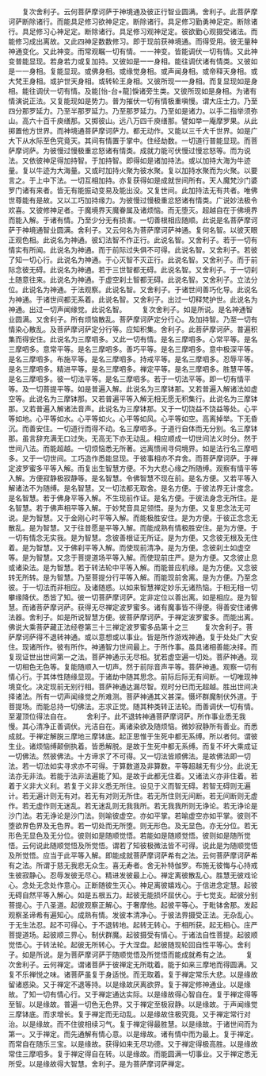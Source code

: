 <!-- { "loadSidebar": true } -->
　　复次舍利子。云何菩萨摩诃萨于神境通及彼正行智业圆满。舍利子。此菩萨摩诃萨断除诸行。而能具足修习欲神足定。断除诸行。具足修习勤勇神足定。断除诸行。具足修习心神足定。断除诸行。具足修习观神足定。彼欲勤心观摄受诸法。而能修习成出离故。又此四神足数数修习。即于现前获神境通。而得受用。彼无量种神通变化。又此神变。而常观瞩一切有情。一一神变。皆能调伏一切有情。又此神变普能显现。若身若力或复加持。又彼如是一一身相。能往调伏诸有情类。又彼如是一一身相。复能显现。或佛身相。或缘觉身相。或声闻身相。或帝释天身相。或大梵王身相。或护世天身相。或转轮王身相。又彼所现一一身相。而复显现如是身相。能往调伏一切有情。及能[怡-台+龍]悷诸旁生类。又彼所现如是身相。为诸有情演说正法。又复能现如是势力。普为摧伏一切有情极重嗔慢。谓大庄士力。乃至四分那罗延力。乃至半那罗延力。乃至那罗延力。乃至如是诸力。以手二指举须弥山。高六十百千庾缮那。又掷彼山。远八万四千庾缮那。譬如举一庵摩罗果。从此掷置他方世界。而神境通菩萨摩诃萨力。都无动作。又能以三千大千世界。如是广大下从水际至色究竟天。其间有情置于掌中。住经劫数。一切道行普能显现。而菩萨摩诃萨。为彼慢过慢极重忿怒诸有情类。成就力能可伏慢过慢忿怒等。而为说法。又依彼神足得加持智。于加持智。即得如是诸加持法。或以加持大海为牛迹量。复以牛迹为大海量。又或时加持火聚为彼水聚。复以加持水聚而为火聚。以要言之。于上中下法。一切互相加持。亦复获得如是成就世间所有。天人魔梵沙门婆罗门诸有来者。皆无有能振动变易及能出没。又复世间。此加持法无有共者。唯佛世尊能有是故。又以工巧加持缘力。为彼慢过慢极重忿怒诸有情类。广说妙法极令欢喜。又彼修神足者。于魔境界天魔眷属及诸烦恼。而无堕灭。超越自在于佛境界而能入解。于诸有情。乃至少分无有损害。一切善根相应随顺。此说是名菩萨摩诃萨于神境通智业圆满。舍利子。又云何名为菩萨摩诃萨神通。复何名智。以彼天眼正观色相。此说名为神通。彼幻法智不作正行。此说名智。又舍利子。若于一切有情实有所闻。此说名为神通。而于前际过失俱不可得。此说名智。又舍利子。若彼了知一切心行。此说名为神通。于心灭智不灭正行。此说名智。又舍利子。而于前际念彼无碍。此说名为神通。若于三世智都无碍。此说名智。又舍利子。于一切刹土随意往来。此说名为神通。于虚空刹土智都无碍。此说名智。又舍利子。立法分位。此说名为神通。于法观察。此说名智。又舍利子。于诸世间善巧化导。此说名为神通。于诸世间都无系着。此说名智。又舍利子。出过一切释梵护世。此说名为神通。出过一切声闻缘觉。此说名智。
　　复次舍利子。如是所说。是名神通智业圆满。又舍利子。所有烦恼散乱。菩萨摩诃萨定分行心。及加持智。乃至一切有情染心散乱。及菩萨摩诃萨定分行等。应知积集。舍利子。此菩萨摩诃萨。普遍积集而得安住。此说名为三摩呬多。又此一切有情。是名三摩呬多。心常平等。是名三摩呬多。意常平等。是名三摩呬多。善巧平等。是名三摩呬多。意中极深平等。是名三摩呬多。布施平等。是名三摩呬多。持戒平等。是名三摩呬多。忍辱平等。是名三摩呬多。精进平等。是名三摩呬多。禅定平等。是名三摩呬多。胜慧平等。是名三摩呬多。彼一切法平等。是名三摩呬多。若于一切法平等。即一切有情平等。及一切菩提平等。如是普遍入解。此说名为三摩钵那。又若普遍入解诸法如虚空等。此说名为三摩钵那。又若普遍平等入解无相无愿无积集行。此说名为三摩钵那。又若普遍入解诸法音声。此说名为三摩钵那。又于一切饶益不饶益等处。心平等如地。心平等如水。心平等如火。心平等如风。心平等如空。高离掉举。下无昏沉。而善安住。一切道行而得不动。名三摩呬多。于道行自体而无分别。名三摩钵那。虽言辞充满无口过失。无高无下亦无动乱。相应顺成一切世间法义时分。然于世间八法。而能超越。一切烦恼悉无所著。远离愦闹寻伺境界。如是法行名三摩呬多。又于一切世间。工巧造作悉能显现。于彼事相亦不弃舍。而菩萨摩诃萨。于禅定波罗蜜多平等入解。而复出生智慧方便。不为大悲心缘之所随缚。观察有情平等入解。方便寂静极寂静等。是名智慧。令佛智慧不现在前。是名方便。又若平等入解诸法不为随缚。是名智慧。又一切法都无取舍。是名方便。于彼法界无计度念。是名智慧。若于佛身平等入解。不生现前作证。是名方便。于彼法身念无所住。是名智慧。若于佛声相平等入解。于妙梵音具足领悟。是为方便。又复思念法无可说。是为智慧。又于金刚心时平等入解。而能极胜安住。是为方便。于彼正念念无散乱。是为智慧。又于往昔愿是平等入解。而能成熟有情极胜安住。是为方便。于一切有情念无实我。是为智慧。念彼善根证无所证。是为方便。又念彼无根及无住着。是为智慧。又于佛刹平等入解。而使现前清净。是为方便。念彼刹土如虚空等。是为智慧。又念于菩提道场平等入解。而使现前庄严。是为方便。又念彼止息或诸染法。是为智慧。若于转法轮中平等入解。而能普应机缘。是为方便。又念彼转无所转。是为智慧。乃至菩提分行平等入解。而能现前舍离。是为方便。乃至念彼。于一切法而非相应。及诸随惑。以如来智慧禅定妙乐无诸热恼。于相无相一切攀缘降伏。悉皆了知。彼一切菩萨摩诃萨。定非定位以善出离。如是相应。是为智慧。而诸菩萨摩诃萨。获得无尽禅定波罗蜜多。诸有魔事皆不得便。得善安住诸佛法器。舍利子。如是所说智慧方便。彼菩萨摩诃萨。于禅定波罗蜜多。而能出离。
佛说大乘菩萨藏正法经卷第三十三禅定波罗蜜多品第十之三
　　复次舍利子。菩萨摩诃萨得不退转神通。或以意想或以事业。皆是所作游戏神通。复于处处广大安住。现诸所作。彼有所作。神通智力世间最上。于所作事。虽具诸相善能决择。而复现证世出世间第一之法。菩萨神通示无尽相。犹若虚空遍一切处。菩萨神通。现一切相色无色等。复能随顺入一切声。然于前际音声平等。菩萨神通。观察一切有情心行。于其体性随缘显现。于诸劫中随其思念。前际后际无有间断。一切唯现神境变化。决定现前无别行相。菩萨神通达漏尽智。观时分已而无超越。胜出世间决择诸法。所有一切声闻缘觉之所难测。菩萨神通其义甚深。慑坏群魔制伏外道。于菩提场。而能总持一切佛法。志求正觉。随其种类转正法轮。而善调伏一切有情。至灌顶位得法自在。
　　舍利子。此不退转神通菩萨摩诃萨。所作事业悉无我慢。其心清净正善调伏。光洁自在。离诸染欲及随烦恼。微妙寂静所有善业。而悉成就。于禅定解脱三摩地三摩钵底。起正思惟于生死中都无系缚。所以者何。谓彼生业。诸烦恼缚颠倒执着。皆悉解脱。是故于生死中都无系缚。而复不坏大乘成证一切佛法。然彼佛法。十方谛求了不可得。又一切法皆顺佛法。是故佛法即一切法。若一切法如实寻求亦不可得。于算数道及非算数。平等超越无有少分。此说无法亦无非法。若能于法非法遍能了知。是故于此都无住着。又诸法义亦非住着。若着于义非大义利。若复于义非义悉无所住。设见于义而智无碍。若智无碍则无遍计。若无遍计则无有对。若无有对则无所住。若无所住则无间断。若无间断则无虚作。若无虚作则无迷乱。若无迷乱则无我我所。若无我我所则无诤论。若无诤论是沙门法。若无诤论是沙门法。则喻彼虚空。亦如平掌。若喻虚空亦如平掌。彼则不堕欲界色界及无色界。若一切处而无所堕。则无形色。及无显色。亦无分位。若无形色无显色及无分位。彼则如是随顺觉悟。若能如是随顺觉悟。彼则如是随所觉悟。云何说此随顺觉悟及所觉悟。谓若了知彼极微法皆不可得。说此是为随顺觉悟及所觉悟。应当于此平等入解。即能成就菩萨摩诃萨希有之法。云何菩萨摩诃萨希有之法。所谓于慈无我悲无众生。喜无寿者。舍无补特伽罗。布施无彼悔与心持戒生彼寂静心。忍辱发彼无尽心。精进发彼最上心。禅定离彼散乱心。胜慧无彼戏论心。念处无念处作意心。正断随彼生灭心。神足离彼嬉戏心。于信进念定慧。起彼无碍自然平等入解心。如是五根五力。起彼无能损坏屈伏心。于七觉支。起彼分别菩提心。于八圣道。起彼观察正解心。于奢摩他。起彼平等心。于毗钵舍那。发起观察圣谛希有遍知心。成熟有情。发彼本清净心。于彼法界摄受正法。无杂乱心。于无生法忍。起不可得心。于不退转地。起转无转心。于相所获。起无相心。庄严菩提道场。起彼顺三界心。制伏群魔。起彼摄受有情心。于诸法自性菩提。起彼顺觉悟心。于转法轮。起彼无所转心。于大涅盘。起彼随现轮回自性平等心。舍利子。如是所说。是为菩萨摩诃萨于随顺觉悟及所觉悟而能成就希有之法。
　　复次舍利子。云何禅定。谓诸菩萨于彼禅定无所耽着。能于如来三摩地而得圆满。又复不乐禅悦之味。诸菩萨虽复于身适悦。而无取着。复于禅定常乐大悲。以是缘故留诸惑染。又于禅定不退等持。以是缘故厌离欲界。复于禅定修神通业。以是缘故。了知一切有情心行。又于禅定通达实际。以是缘故得心智自在。复于禅定得等至智。以是缘故。普遍一切色无色界。又于禅定至极寂静。以是缘故。于声闻缘觉三摩钵底。而求增长。复于禅定而无动乱。以是缘故住极究竟。又于禅定常行对治。以是缘故。而不住彼相续习气。复于禅定得最胜慧。以是缘故。于诸世间而为第一。又于禅定。而先通解有情心意。以是缘故。诸有情中而为最上。复于禅定。而常自在随乐三宝。以是缘故。获得如来无尽功德。又于禅定得极高胜。以是缘故常住三摩呬多。复于禅定得自在转。以是缘故。而能圆满一切事业。又于禅定悉无所受。以是缘故得大智慧。舍利子。是为菩萨摩诃萨禅定。
